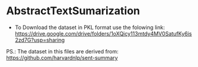 # AbstractTextSumarization

* To Download the dataset in PKL format use the folowing link: 
https://drive.google.com/drive/folders/1oXQicy113mtdy4MV0SatufKy6is2zd7G?usp=sharing

PS.: The dataset in this files are derived from: https://github.com/harvardnlp/sent-summary
